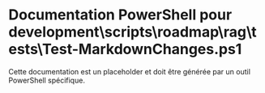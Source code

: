 # Documentation PowerShell pour development\scripts\roadmap\rag\tests\Test-MarkdownChanges.ps1

Cette documentation est un placeholder et doit être générée par un outil PowerShell spécifique.
